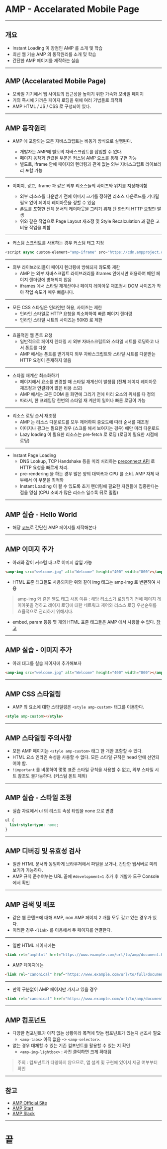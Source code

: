 <!-- $size: 16:9 -->
<!-- page_number: true -->
# AMP - Accelarated Mobile Page

---
<!-- footer : AMP - 프론트엔드 개발자를 위한 웹앱 프로젝트 CAMP -->
## 개요
- Instant Loading 이 장점인 AMP 를 소개 및 학습
- 최신 웹 기술 AMP 의 동작원리를 소개 및 학습
- 간단한 AMP 페이지를 제작하는 실습

---
## AMP (Accelarated Mobile Page)
- 모바일 기기에서 웹 사이트의 접근성을 높이기 위한 가속화 모바일 페이지
- 거의 즉시에 가까운 페이지 로딩을 위해 여러 기법들로 최적화
- AMP HTML / JS / CSS 로 구성되어 있다.

---
## AMP 동작원리
- AMP 에 포함되는 모든 자바스크립트는 비동기 방식으로 실행된다.

  - 개발자는 AMP에 별도의 자바스크립트를 삽입할 수 없다.
  - 페이지 동작과 관련된 부분은 커스텀 AMP 요소를 통해 구현 가능
  - 별도로, iframe 안에 페이지의 렌더링과 관계 없는 외부 자바스크립트 라이브러리 포함 가능

---
- 이미지, 광고, iframe 과 같은 외부 리소스들의 사이즈와 위치를 지정해야함

  - 외부 리소스를 다운받기 전에 이미지 크기를 정하면 리소스 다운로드를 기다릴 필요 없이 페이지 레이아웃을 정할 수 있음
  - 폰트를 포함한 전체 문서의 레이아웃을 그리기 위해 단 한번의 HTTP 요청만 발생
  - 위와 같은 작업으로 Page Layout 재조정 및 Style Recalculation 과 같은 고비용 작업을 피함

---
- 커스텀 스크립트를 사용하는 경우 커스텀 태그 지정

``` javascript
<script async custom-element="amp-iframe" src="https://cdn.ampproject.org/v0/amp-youtube-0.1.js"></script>
```

---
- 외부 라이브러리들이 페이지 렌더링에 방해되지 않도록 제한
  - AMP 는 외부 자바스크립트 라이브러리를 iframes 안에서만 허용하여 메인 페이지 렌더링에 방해되지 않음
  - iframes 에서 스타일 재계산이나 페이지 레이아웃 재조정시 DOM 사이즈가 작아 작업 속도가 매우 빠릅니다.

---
- 모든 CSS 스타일은 인라인만 허용, 사이즈는 제한
  - 인라인 스타일로 HTTP 요청을 최소화하여 빠른 페이지 렌더링
  - 인라인 스타일 시트의 사이즈는 50KB 로 제한

---
- 효율적인 웹 폰트 요청
  - 일반적으로 페이지 렌더링 시 외부 자바스크립트와 스타일 시트를 로딩하고 나서 폰트를 다운
  - AMP 에서는 폰트를 받기까지 외부 자바스크립트와 스타일 시트를 다운받는 HTTP 요청이 존재하지 않음

---
- 스타일 재계산 최소화하기
  - 페이지에서 요소를 변경할 때 스타일 재계산이 발생됨 (전체 페이지 레이아웃 재조정과 연결되어 많은 비용 소모)
  - AMP 에서는 모든 DOM 을 화면에 그리기 전에 미리 요소의 위치를 다 정의
  - 따라서, 한 프레임당 한번의 스타일 재 계산이 일어나 빠른 로딩이 가능

---
- 리소스 로딩 순서 재조정
  - AMP 는 리소스 다운로드를 모두 제어하여 중요도에 따라 순서를 재조정
  - 이미지나 광고는 필요한 경우 (스크롤 해서 보여지는 경우) 에만 미리 다운로드
  - Lazy loading 이 필요한 리소스는 pre-fetch 로 로딩 (로딩이 필요한 시점에 로딩)

---
- Instant Page Loading
  - DNS Lookup, TCP Handshake 등을 미리 처리하는 [preconnect API](https://www.w3.org/TR/resource-hints/#dfn-preconnect) 로 HTTP 요청을 빠르게 처리.
  - pre-rendering 을 하는 경우 많은 양의 대역폭과 CPU 를 소비. AMP 자체 내부에서 이 부분을 최적화
  - Instant Loading 이 될 수 있도록 초기 렌더링에 필요한 자원들에 집중한다는 점을 명심 (CPU 소비가 많은 리소스 일수록 뒤로 밀림)

---
## AMP 실습 - Hello World
- 해당 [코드](https://github.com/joshua1988/DevCampWAP/blob/master/%236-final-project-and-amp/amp/getting-started/index.html)로 간단한 AMP 페이지를 제작해본다

---
## AMP 이미지 추가
- 아래와 같이 커스텀 태그로 이미지 삽입 가능

```html
<amp-img src="welcome.jpg" alt="Welcome" height="400" width="800"></amp-img>
```

- HTML 표준 태그들도 사용되지만 위와 같이 img 태그는 amp-img 로 변환하여 사용

> amp-img 와 같은 별도 태그 사용 이유 : 해당 리소스가 로딩되기 전에 페이지 레이아웃을 정하고 레이지 로딩에 대한 네트워크 제어와 리소스 로딩 우선순위를 효율적으로 관리하기 위해서다.

- embed, param 등등 몇 개의 HTML 표준 태그들은 AMP 에서 사용할 수 없다. [참고](https://github.com/ampproject/amphtml/blob/master/spec/amp-html-format.md)

---
## AMP 실습 - 이미지 추가
- 아래 태그를 실습 페이지에 추가해보자

```html
<amp-img src="welcome.jpg" alt="Welcome" height="400" width="800"></amp-img>
```

---
## AMP CSS 스타일링
- AMP 의 요소에 대한 스타일링은 `<style amp-custom>` 태그를 이용한다.

```html
<style amp-custom></style>
```

---
## AMP 스타일링 주의사항
- 모든 AMP 페이지는 `<style amp-custom>` 태그 한 개만 포함할 수 있다.
- HTML 요소 인라인 속성을 사용할 수 없다. 모든 스타일 규칙은 head 안에 선언되어야 함.
- `!important` 를 비롯하여 몇몇 표준 스타일 규칙을 사용할 수 없고, 외부 스타일 시트 참조도 불가능하다. (커스텀 폰트 제외)

---
## AMP 실습 - 스타일 조정
- 실습 자료에서 ul 의 리스트 속성 타입을 none 으로 변경

```css
ul {
  list-style-type: none;
}
```

---
## AMP 디버깅 및 유효성 검사
- 일반 HTML 문서와 동일하게 브라우저에서 파일을 보거나, 간단한 웹서버로 미리 보기가 가능하다.
- AMP 규칙 준수여부는 URL 끝에 `#development=1` 추가 후 개발자 도구 Console 에서 확인

---
## AMP 검색 및 배포
- 같은 웹 콘텐츠에 대해 AMP, non AMP 페이지 2 개를 모두 갖고 있는 경우가 있다.
- 이러한 경우 `<link>` 를 이용해서 두 페이지를 연결한다.

---
- 일반 HTML 페이지에는

```html
<link rel="amphtml" href="https://www.example.com/url/to/amp/document.html">
```

- AMP 페이지에는

```html
<link rel="canonical" href="https://www.example.com/url/to/full/document.html">
```

---
- 만약 구분없이 AMP 페이지만 가지고 있을 경우

```html
<link rel="canonical" href="https://www.example.com/url/to/amp/document.html">
```

---
## AMP 컴포넌트
- 다양한 컴포넌트가 아직 없는 상황이라 목적에 맞는 컴포넌트가 있는지 선조사 필요
  - `<amp-tabs>` 아직 없음 -> `<amp-selector>`.
- 없는 경우 대체할 수 있는 기존 컴포넌트를 활용할 수 있는 지 확인
  - `<amp-img-lightbox>` : 사진 클릭하면 크게 확대됨

> 주의 : 컴포넌트가 다양하지 않으므로, 앱 설계 및 구현에 있어서 제공 여부부터 확인

---
## 참고
- [AMP Official Site](https://www.ampproject.org/)
- [AMP Start](https://www.ampstart.com/)
- [AMP Slack](https://amphtml.slack.com)

---
# 끝
<!-- footer : - 프론트엔드 개발자를 위한 웹앱 프로젝트 CAMP -->
